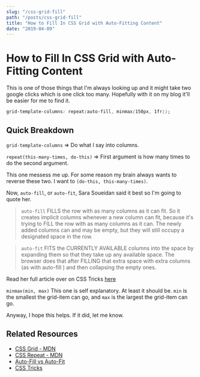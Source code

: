 ```yaml
---
slug: "/css-grid-fill"
path: "/posts/css-grid-fill"
title: "How to Fill In CSS Grid with Auto-Fitting Content"
date: "2019-04-09"
---
```


# How to Fill In CSS Grid with Auto-Fitting Content

This is one of those things that I'm always looking up and it might take two google clicks which is one click too many. Hopefully with it on my blog it'll be easier for me to find it.

```css
grid-template-columns: repeat(auto-fill, minmax(150px, 1fr));
```

## Quick Breakdown

`grid-template-columns` => Do what I say into columns.

`repeat(this-many-times, do-this)` => First argument is how many times to do the second argument.

This one messess me up. For some reason my brain always wants to reverse these two. I want to `(do-this, this-many-times)`.

Now, `auto-fill`, or `auto-fit`, Sara Soueidan said it best so I'm going to quote her.

> `auto-fill` FILLS the row with as many columns as it can fit. So it creates implicit columns whenever a new column can fit, because it's trying to FILL the row with as many columns as it can. The newly added columns can and may be empty, but they will still occupy a designated space in the row.

> `auto-fit` FITS the CURRENTLY AVAILABLE columns into the space by expanding them so that they take up any available space. The browser does that after FILLING that extra space with extra columns (as with auto-fill ) and then collapsing the empty ones.

Read her full article over on CSS Tricks [here](https://css-tricks.com/auto-sizing-columns-css-grid-auto-fill-vs-auto-fit/)

`minmax(min, max)` This one is self explanatory. At least it should be. `min` is the smallest the grid-item can go, and `max` is the largest the grid-item can go.

Anyway, I hope this helps. If it did, let me know.

## Related Resources
- [CSS Grid - MDN](https://developer.mozilla.org/en-US/docs/Web/CSS/grid)
- [CSS Repeat - MDN](https://developer.mozilla.org/en-US/docs/Web/CSS/repeat)
- [Auto-Fill vs Auto-Fit](https://css-tricks.com/auto-sizing-columns-css-grid-auto-fill-vs-auto-fit/)
- [CSS Tricks](https://css-tricks.com/snippets/css/complete-guide-grid/)